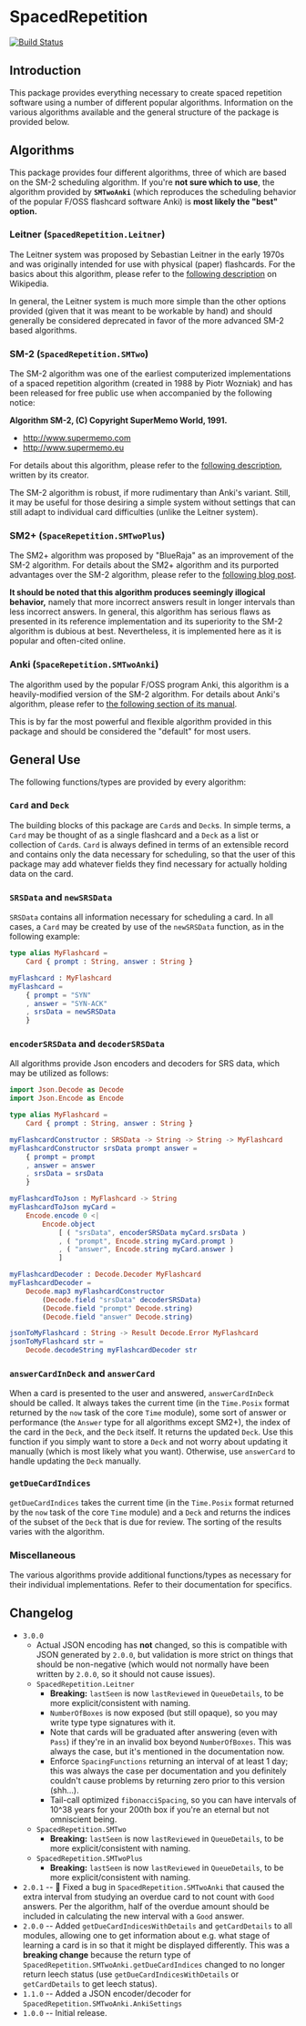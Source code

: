 # SpacedRepetition

[![Build Status](https://github.com/SiriusStarr/elm-spaced-repetition/actions/workflows/ci.yml/badge.svg)](https://github.com/SiriusStarr/elm-spaced-repetition/actions/workflows/ci.yml)

## Introduction

This package provides everything necessary to create spaced repetition software
using a number of different popular algorithms.  Information on the various
algorithms available and the general structure of the package is provided below.

## Algorithms

This package provides four different algorithms, three of which are based on the
SM-2 scheduling algorithm.  If you're **not sure which to use**, the algorithm
provided by **`SMTwoAnki`** (which reproduces the scheduling behavior of the popular
F/OSS flashcard software Anki) is **most likely the "best" option.**

### Leitner (`SpacedRepetition.Leitner`)

The Leitner system was proposed by Sebastian Leitner in the early 1970s and was
originally intended for use with physical (paper) flashcards.  For the basics
about this algorithm, please refer to the [following description](https://en.wikipedia.org/wiki/Leitner_system)
on Wikipedia.

In general, the Leitner system is much more simple than the other options
provided (given that it was meant to be workable by hand) and should generally
be considered deprecated in favor of the more advanced SM-2 based algorithms.

### SM-2 (`SpacedRepetition.SMTwo`)

The SM-2 algorithm was one of the earliest computerized implementations of a
spaced repetition algorithm (created in 1988 by Piotr Wozniak) and has been
released for free public use when accompanied by the following notice:

**Algorithm SM-2, (C) Copyright SuperMemo World, 1991.**

* <http://www.supermemo.com>
* <http://www.supermemo.eu>

For details about this algorithm, please refer to the [following description](https://www.supermemo.com/en/archives1990-2015/english/ol/sm2),
written by its creator.

The SM-2 algorithm is robust, if more rudimentary than Anki's variant.  Still,
it may be useful for those desiring a simple system without settings that can
still adapt to individual card difficulties (unlike the Leitner system).

### SM2+ (`SpaceRepetition.SMTwoPlus`)

The SM2+ algorithm was proposed by "BlueRaja" as an improvement of the SM-2
algorithm.  For details about the SM2+ algorithm and its purported advantages
over the SM-2 algorithm, please refer to the [following blog post](http://www.blueraja.com/blog/477/a-better-spaced-repetition-learning-algorithm-sm2).

**It should be noted that this algorithm produces seemingly illogical
behavior,** namely that more incorrect answers result in longer intervals than
less incorrect answers.  In general, this algorithm has serious flaws as
presented in its reference implementation and its superiority to the SM-2
algorithm is dubious at best.  Nevertheless, it is implemented here as it is
popular and often-cited online.

### Anki (`SpaceRepetition.SMTwoAnki`)

The algorithm used by the popular F/OSS program Anki, this algorithm is a
heavily-modified version of the SM-2 algorithm.  For details about Anki's
algorithm, please refer to [the following section of its manual](https://apps.ankiweb.net/docs/manual.html#what-spaced-repetition-algorithm-does-anki-use).

This is by far the most powerful and flexible algorithm provided in this package
and should be considered the "default" for most users.

## General Use

The following functions/types are provided by every algorithm:

### `Card` and `Deck`

The building blocks of this package are `Card`s and `Deck`s. In simple terms, a
`Card` may be thought of as a single flashcard and a `Deck` as a list or
collection of `Card`s.  `Card` is always defined in terms of an extensible
record and contains only the data necessary for scheduling, so that the user of
this package may add whatever fields they find necessary for actually holding
data on the card.

### `SRSData` and `newSRSData`

`SRSData` contains all information necessary for scheduling a card.  In all
cases, a `Card` may be created by use of the `newSRSData` function, as in the
following example:

```elm
type alias MyFlashcard =
    Card { prompt : String, answer : String }

myFlashcard : MyFlashcard
myFlashcard =
    { prompt = "SYN"
    , answer = "SYN-ACK"
    , srsData = newSRSData
    }
```

### `encoderSRSData` and `decoderSRSData`

All algorithms provide Json encoders and decoders for SRS data, which may be
utilized as follows:

```elm
import Json.Decode as Decode
import Json.Encode as Encode

type alias MyFlashcard =
    Card { prompt : String, answer : String }

myFlashcardConstructor : SRSData -> String -> String -> MyFlashcard
myFlashcardConstructor srsData prompt answer =
    { prompt = prompt
    , answer = answer
    , srsData = srsData
    }

myFlashcardToJson : MyFlashcard -> String
myFlashcardToJson myCard =
    Encode.encode 0 <|
        Encode.object
            [ ( "srsData", encoderSRSData myCard.srsData )
            , ( "prompt", Encode.string myCard.prompt )
            , ( "answer", Encode.string myCard.answer )
            ]

myFlashcardDecoder : Decode.Decoder MyFlashcard
myFlashcardDecoder =
    Decode.map3 myFlashcardConstructor
        (Decode.field "srsData" decoderSRSData)
        (Decode.field "prompt" Decode.string)
        (Decode.field "answer" Decode.string)

jsonToMyFlashcard : String -> Result Decode.Error MyFlashcard
jsonToMyFlashcard str =
    Decode.decodeString myFlashcardDecoder str
```

### `answerCardInDeck` and `answerCard`

When a card is presented to the user and answered, `answerCardInDeck` should be
called.  It always takes the current time (in the `Time.Posix` format returned
by the `now` task of the core `Time` module), some sort of answer or performance
(the `Answer` type for all algorithms except SM2+), the index of the card in the
`Deck`, and the `Deck` itself. It returns the updated `Deck`. Use this function
if you simply want to store a `Deck` and not worry about updating it manually
(which is most likely what you want). Otherwise, use `answerCard` to handle
updating the `Deck` manually.

### `getDueCardIndices`

`getDueCardIndices` takes the current time (in the `Time.Posix` format returned
by the `now` task of the core `Time` module) and a `Deck` and returns the
indices of the subset of the `Deck` that is due for review.  The sorting of the
results varies with the algorithm.

### Miscellaneous

The various algorithms provide additional functions/types as necessary for their
individual implementations.  Refer to their documentation for specifics.

## Changelog

* `3.0.0`
  * Actual JSON encoding has **not** changed, so this is compatible with JSON
    generated by `2.0.0`, but validation is more strict on things that should
    be non-negative (which would not normally have been written by `2.0.0`, so
    it should not cause issues).
  * `SpacedRepetition.Leitner`
    * **Breaking:** `lastSeen` is now `lastReviewed` in `QueueDetails`, to be
      more explicit/consistent with naming.
    * `NumberOfBoxes` is now exposed (but still opaque), so you may write type
      type signatures with it.
    * Note that cards will be graduated after answering (even with `Pass`) if
      they're in an invalid box beyond `NumberOfBoxes`.  This was always the
      case, but it's mentioned in the documentation now.
    * Enforce `SpacingFunctions` returning an interval of at least 1 day; this
      was always the case per documentation and you definitely couldn't cause
      problems by returning zero prior to this version (shh...).
    * Tail-call optimized `fibonacciSpacing`, so you can have intervals of 10^38
      years for your 200th box if you're an eternal but not omniscient being.
  * `SpacedRepetition.SMTwo`
    * **Breaking:** `lastSeen` is now `lastReviewed` in `QueueDetails`, to be
      more explicit/consistent with naming.
  * `SpacedRepetition.SMTwoPlus`
    * **Breaking:** `lastSeen` is now `lastReviewed` in `QueueDetails`, to be
      more explicit/consistent with naming.
* `2.0.1` -- 🐛 Fixed a bug in `SpacedRepetition.SMTwoAnki` that caused the
  extra interval from studying an overdue card to not count with `Good` answers.
  Per the algorithm, half of the overdue amount should be included in
  calculating the new interval with a `Good` answer.
* `2.0.0` -- Added `getDueCardIndicesWithDetails` and `getCardDetails` to all
  modules, allowing one to get information about e.g. what stage of learning a
  card is in so that it might be displayed differently.   This was a
  **breaking change** because the return type of
  `SpacedRepetition.SMTwoAnki.getDueCardIndices` changed to no longer return
  leech status (use `getDueCardIndicesWithDetails` or `getCardDetails` to get
  leech status).
* `1.1.0` -- Added a JSON encoder/decoder for
  `SpacedRepetition.SMTwoAnki.AnkiSettings`
* `1.0.0` -- Initial release.
